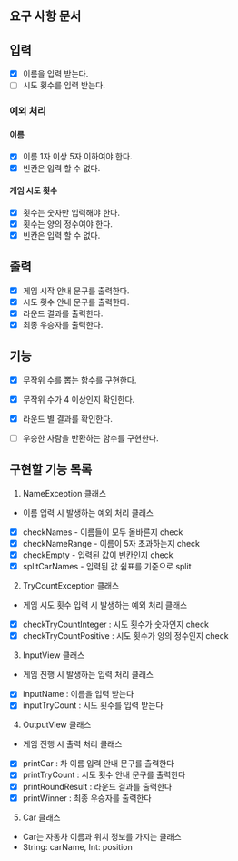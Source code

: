 ## 요구 사항 문서

## 입력
- [x] 이름을 입력 받는다.
- [ ] 시도 횟수를 입력 받는다.

### 예외 처리
#### 이름
- [x] 이름 1자 이상 5자 이하여야 한다.
- [x] 빈칸은 입력 할 수 없다.
<!-- - [ ] 쉼표를 제외한 특수문자는 입력할 수 없다. -->

#### 게임 시도 횟수
- [x] 횟수는 숫자만 입력해야 한다.
- [x] 횟수는 양의 정수여야 한다.
- [x] 빈칸은 입력 할 수 없다.

## 출력
- [x] 게임 시작 안내 문구를 출력한다.
- [x] 시도 횟수 안내 문구를 출력한다.
- [x] 라운드 결과를 출력한다.
- [x] 최종 우승자를 출력한다.

## 기능
- [x] 무작위 수를 뽑는 함수를 구현한다.
- [x] 무작위 수가 4 이상인지 확인한다.
- [x] 라운드 별 결과를 확인한다.
- [ ] 우승한 사람을 반환하는 함수를 구현한다.


## 구현할 기능 목록
1. NameException 클래스
+ 이름 입력 시 발생하는 예외 처리 클래스 
- [x] checkNames - 이름들이 모두 올바른지 check
- [x] checkNameRange - 이름이 5자 초과하는지 check 
- [x] checkEmpty - 입력된 값이 빈칸인지 check
- [x] splitCarNames - 입력된 값 쉼표를 기준으로 split

2. TryCountException 클래스
+ 게임 시도 횟수 입력 시 발생하는 예외 처리 클래스
- [x] checkTryCountInteger : 시도 횟수가 숫자인지 check
- [x] checkTryCountPositive : 시도 횟수가 양의 정수인지 check

3. InputView 클래스
+ 게임 진행 시 발생하는 입력 처리 클래스
- [x] inputName : 이름을 입력 받는다 
- [x] inputTryCount : 시도 횟수를 입력 받는다

4. OutputView 클래스
+ 게임 진행 시 출력 처리 클래스
- [x] printCar : 차 이름 입력 안내 문구를 출력한다
- [x] printTryCount : 시도 횟수 안내 문구를 출력한다
- [x] printRoundResult : 라운드 결과를 출력한다
- [x] printWinner : 최종 우승자를 출력한다

5. Car 클래스
+ Car는 자동차 이름과 위치 정보를 가지는 클래스
+ String: carName, Int: position
